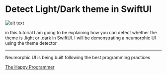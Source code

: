 
<h1> Detect Light/Dark theme in SwiftUI </h1>
    
![alt text](https://i0.wp.com/thehappyprogrammer.com/wp-content/uploads/2020/12/DetectDarkTheme.jpg?resize=1536%2C941&ssl=1?raw=true)

<p>in this tutorial I am going to be explaining how you can detect whether the theme is .light or .dark in SwiftUI. I will be demonstrating a neumorphic UI using the theme detector</p>
<hr>

<p>
   Neumorphic UI is being built following the best programming practices 
</p>

<a href="https://thehappyprogrammer.com/detect-the-current-theme-in-swiftui/">The Happy Programmer</a>
